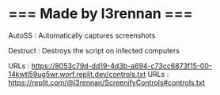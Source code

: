 # === Made by l3rennan ===

AutoSS : Automatically captures screenshots

Destruct : Destroys the script on infected computers

URLs : https://8053c79d-dd19-4d3b-a694-c73cc6873f15-00-14kwtl59ug5wr.worf.replit.dev/controls.txt
URLs : https://replit.com/@l3rennan/ScreenifyControls#controls.txt
